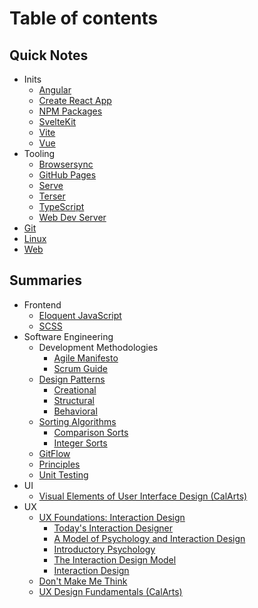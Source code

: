 # Table of contents

## Quick Notes

* Inits
  * [Angular](notes/inits/angular.md)
  * [Create React App](notes/inits/cra.md)
  * [NPM Packages](notes/inits/npm_pkg.md)
  * [SvelteKit](notes/inits/sveltekit.md)
  * [Vite](notes/inits/vite.md)
  * [Vue](notes/inits/vue.md)
* Tooling
  * [Browsersync](notes/tooling/browser_sync.md)
  * [GitHub Pages](notes/tooling/gh_pages.md)
  * [Serve](notes/tooling/serve.md)
  * [Terser](notes/tooling/terser.md)
  * [TypeScript](notes/tooling/typescript.md)
  * [Web Dev Server](notes/tooling/wds.md)
* [Git](notes/git.md)
* [Linux](notes/linux.md)
* [Web](notes/web.md)

## Summaries

* Frontend
  * [Eloquent JavaScript](summs/frontend/eloquent_javascript.md)
  * [SCSS](summs/frontend/scss.md)
* Software Engineering
  * Development Methodologies
    * [Agile Manifesto](summs/software-engg/dev-methodologies/agile_manifesto.md)
    * [Scrum Guide](summs/software-engg/dev-methodologies/scrum_guide.md)
  * [Design Patterns](summs/software-engg/patterns/README.md)
    * [Creational](summs/software-engg/patterns/creational.md)
    * [Structural](summs/software-engg/patterns/structural.md)
    * [Behavioral](summs/software-engg/patterns/behavioral.md)
  * [Sorting Algorithms](summs/software-engg/sorting/README.md)
    * [Comparison Sorts](summs/software-engg/sorting/comparison.md)
    * [Integer Sorts](summs/software-engg/sorting/integer.md)
  * [GitFlow](summs/software-engg/gitflow.md)
  * [Principles](summs/software-engg/principles.md)
  * [Unit Testing](summs/software-engg/u_testing.md)
* UI
  * [Visual Elements of User Interface Design (CalArts)](summs/ui/visual_elements_of_ui_design.md)
* UX
  * [UX Foundations: Interaction Design](summs/ux/ux-foundations-ixd/README.md)
    * [Today's Interaction Designer](summs/ux/ux-foundations-ixd/todays_interaction_designer.md)
    * [A Model of Psychology and Interaction Design](summs/ux/ux-foundations-ixd/a_model_of_psychology_and_ixd.md)
    * [Introductory Psychology](summs/ux/ux-foundations-ixd/introductory_psychology.md)
    * [The Interaction Design Model](summs/ux/ux-foundations-ixd/the_ixd_model.md)
    * [Interaction Design](summs/ux/ux-foundations-ixd/ixd.md)
  * [Don't Make Me Think](summs/ux/dont_make_me_think.md)
  * [UX Design Fundamentals (CalArts)](summs/ux/ux_design_fundamentals.md)
